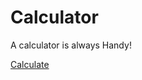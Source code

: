 # Calculator

A calculator is always Handy! 

<a href="https://alankrithashekar.github.io/Calculator/"> Calculate</a>
